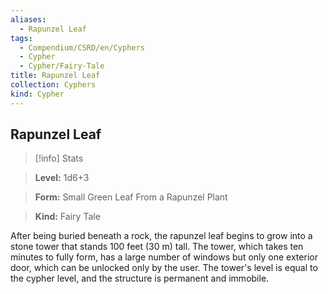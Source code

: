 ```yaml
---
aliases:
  - Rapunzel Leaf
tags:
  - Compendium/CSRD/en/Cyphers
  - Cypher
  - Cypher/Fairy-Tale
title: Rapunzel Leaf
collection: Cyphers
kind: Cypher
---
```

## Rapunzel Leaf    
>[!info] Stats    
> **Level:** 1d6+3    
> **Form:** Small Green Leaf From a Rapunzel Plant    
> **Kind:** Fairy Tale  
    
After being buried beneath a rock, the rapunzel leaf begins to grow into a stone tower that stands 100 feet (30 m) tall. The tower, which takes ten minutes to fully form, has a large number of windows but only one exterior door, which can be unlocked only by the user. The tower's level is equal to the cypher level, and the structure is permanent and immobile.